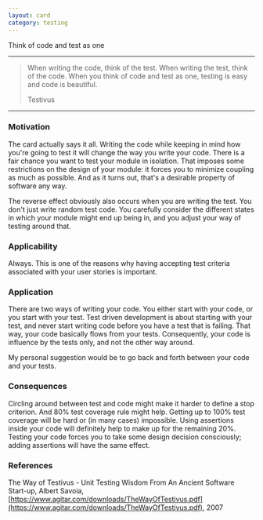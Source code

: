 ```yaml
---
layout: card
category: testing
---
```


Think of code and test as one

---

> When writing the code, think of the test.
> When writing the test, think of the code.
> When you think of code and test as one, testing is easy and code is beautiful.
>
> <div class="attribution">Testivus</div>

---

### Motivation

The card actually says it all. Writing the code while keeping in mind how you're going to test it will change the way you write your code. There is a fair chance you want to test your module in isolation. That imposes some restrictions on the design of your module: it forces you to minimize coupling as much as possible. And as it turns out, that's a desirable property of software any way.

The reverse effect obviously also occurs when you are writing the test. You don't just write random test code. You carefully consider the different states in which your module might end up being in, and you adjust your way of testing around that.

### Applicability

Always. This is one of the reasons why having accepting test criteria associated with your user stories is important.

### Application

There are two ways of writing your code. You either start with your code, or you start with your test. Test driven development is about starting with your test, and never start writing code before you have a test that is failing. That way, your code basically flows from your tests. Consequently, your code is influence by the tests only, and not the other way around.

My personal suggestion would be to go back and forth between your code and your tests.

### Consequences

Circling around between test and code might make it harder to define a stop criterion. And 80% test coverage rule might help. Getting up to 100% test coverage will be hard or (in many cases) impossible. Using assertions inside your code will definitely help to make up for the remaining 20%. Testing your code forces you to take some design decision consciously; adding assertions will have the same effect.

### References

The Way of Testivus - Unit Testing Wisdom From An Ancient Software Start-up, Albert Savoia, [https://www.agitar.com/downloads/TheWayOfTestivus.pdf](https://www.agitar.com/downloads/TheWayOfTestivus.pdf), 2007
